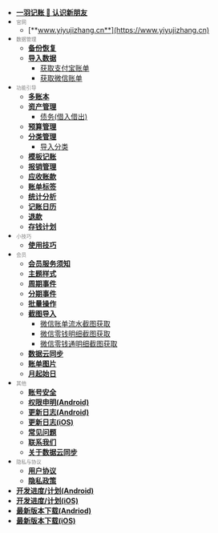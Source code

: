 * [**一羽记账 👋 认识新朋友**](doc/hi-friend.md)
* <font size=1 color=gray>官网</font>
    * [**www.yiyujizhang.cn**](https://www.yiyujizhang.cn)
* <font size=1 color=gray>数据管理</font>
    * [**备份恢复**](doc/data-manage/data-backup.md)
    * [**导入数据**](doc/data-manage/import-data.md)
        * [获取支付宝账单](doc/data-manage/get-ali-bill.md)
        * [获取微信账单](doc/data-manage/get-wx-bill.md)
* <font size=1 color=gray>功能引导</font>
    * [**多账本**](doc/func/book.md)
    * [**资产管理**](doc/func/asset.md)
        * [债务(借入借出)](doc/func/debt.md)
    * [**预算管理**](doc/func/budget.md)
    * [**分类管理**](doc/func/category.md)
        * [导入分类](doc/func/category-import.md)
    * [**模板记账**](doc/func/template.md)
    * [**报销管理**](doc/func/reimb.md)
    * [**应收账款**](doc/func/advance-income.md)
    * [**账单标签**](doc/func/tag.md)
    * [**统计分析**](doc/func/book.md)
    * [**记账日历**](doc/func/calendar.md)
    * [**退款**](doc/func/refund.md)
    * [**存钱计划**](doc/func/saving.md)
* <font size=1 color=gray>小技巧</font>
    * [**使用技巧**](doc/trick/trick.md)
* <font size=1 color=gray>会员</font>
    * [**会员服务须知**](doc/pro/pro-service.md)
    * [**主题样式**](doc/pro/theme.md)
    * [**周期事件**](doc/pro/period-event.md)
    * [**分期事件**](doc/pro/installment-event.md)
    * [**批量操作**](doc/pro/batch-edit.md)
    * [**截图导入**](doc/pro/ocr-import.md)
        * [微信账单流水截图获取](doc/pro/get-wx-bill.md)
        * [微信零钱明细截图获取](doc/pro/get-wx-pocket.md)
        * [微信零钱通明细截图获取](doc/pro/get-wx-lqt.md)
    * [**数据云同步**](doc/pro/data-sync.md)
    * [**账单图片**](doc/pro/bill-image.md)
    * [**月起始日**](doc/pro/start-day-of-month.md)
* <font size=1 color=gray>其他</font>
    * [**账号安全**](doc/other/account-secure.md)
    * [**权限申明(Android)**](doc/other/permision-android.md)
    * [**更新日志(Android)**](doc/other/changelog-android.md)
    * [**更新日志(iOS)**](doc/other/changelog-ios.md)
    * [**常见问题**](doc/other/qa.md)
    * [**联系我们**](doc/other/contact.md)
    * [**关于数据云同步**](doc/other/about-sync.md)
* <font size=1 color=gray>隐私与协议</font>
    * [**用户协议**](doc/policy/user-agreement.md)
    * [**隐私政策**](doc/policy/privacy-policy.md)
* [**开发进度/计划(Android)**](https://trello.com/b/R0SM2I6W/%E4%B8%80%E7%BE%BD%E8%AE%B0%E8%B4%A6-android)
* [**开发进度/计划(iOS)**](https://trello.com/b/3U3RWaiS/%E4%B8%80%E7%BE%BD%E8%AE%B0%E8%B4%A6-ios)
* [**最新版本下载(Andriod)**](https://www.coolapk.com/apk/kylec.me.lightbookkeeping)
* [**最新版本下载(iOS)**](https://apps.apple.com/app/id1633351912)